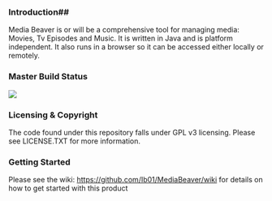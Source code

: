 ### Introduction##

Media Beaver is or will be a comprehensive tool for managing media: Movies, Tv Episodes and Music. It is written in Java and is platform independent. It also runs in a browser so it can be accessed either locally or remotely. 

### Master Build Status ###

<a href='https://travis-ci.org/Ib01/MediaBeaver/builds'><img src='https://travis-ci.org/Ib01/MediaBeaver.svg?branch=master'></a>

### Licensing & Copyright ###

The code found under this repository falls under GPL v3 licensing. Please see LICENSE.TXT for more information.

### Getting Started ###

Please see the wiki: https://github.com/Ib01/MediaBeaver/wiki for details on how to get started with this product

